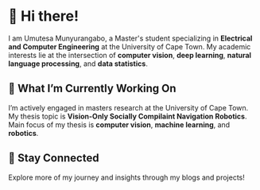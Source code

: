 
# 👋 Hi there! 

I am Umutesa Munyurangabo, a Master's student specializing in **Electrical and Computer Engineering** at the University of Cape Town. My academic interests lie at the intersection of **computer vision**, **deep learning**, **natural language processing**, and **data statistics**.

## 🔭 What I’m Currently Working On  
I’m actively engaged in masters research at the University of Cape Town. My thesis topic is **Vision-Only Socially Compilaint Navigation Robotics**. Main focus of my thesis is **computer vision**, **machine learning**, and **robotics**.

## 💬 Stay Connected  
Explore more of my journey and insights through my blogs and projects! 

